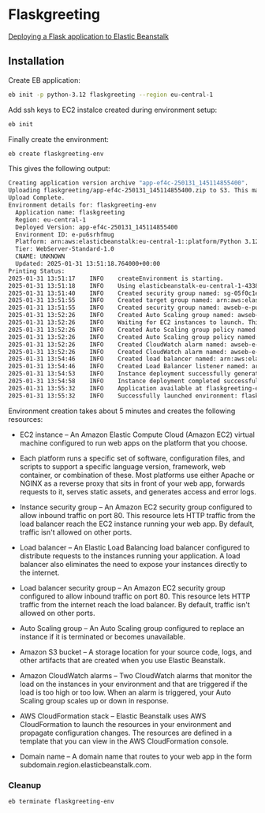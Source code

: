 # Flaskgreeting

[Deploying a Flask application to Elastic Beanstalk](https://docs.aws.amazon.com/elasticbeanstalk/latest/dg/create-deploy-python-flask.html)


## Installation

Create EB application:

```bash
eb init -p python-3.12 flaskgreeting --region eu-central-1
```

Add ssh keys to EC2 instalce created during environment setup:

```bash
eb init
```

Finally create the environment:

```bash
eb create flaskgreeting-env
```

This gives the following output:

```bash
Creating application version archive "app-ef4c-250131_145114855400".
Uploading flaskgreeting/app-ef4c-250131_145114855400.zip to S3. This may take a while.
Upload Complete.
Environment details for: flaskgreeting-env
  Application name: flaskgreeting
  Region: eu-central-1
  Deployed Version: app-ef4c-250131_145114855400
  Environment ID: e-pu6srhfmug
  Platform: arn:aws:elasticbeanstalk:eu-central-1::platform/Python 3.12 running on 64bit Amazon Linux 2023/4.4.0
  Tier: WebServer-Standard-1.0
  CNAME: UNKNOWN
  Updated: 2025-01-31 13:51:18.764000+00:00
Printing Status:
2025-01-31 13:51:17    INFO    createEnvironment is starting.
2025-01-31 13:51:18    INFO    Using elasticbeanstalk-eu-central-1-433861761153 as Amazon S3 storage bucket for environment data.
2025-01-31 13:51:40    INFO    Created security group named: sg-05f0c1e07d55e3d10
2025-01-31 13:51:55    INFO    Created target group named: arn:aws:elasticloadbalancing:eu-central-1:433861761153:targetgroup/awseb-AWSEB-TFSZZWIU9FAR/0ebf4de10dfceac8
2025-01-31 13:51:55    INFO    Created security group named: awseb-e-pu6srhfmug-stack-AWSEBSecurityGroup-3hSaDagaB91K
2025-01-31 13:52:26    INFO    Created Auto Scaling group named: awseb-e-pu6srhfmug-stack-AWSEBAutoScalingGroup-TMbrfzkT8Qs9
2025-01-31 13:52:26    INFO    Waiting for EC2 instances to launch. This may take a few minutes.
2025-01-31 13:52:26    INFO    Created Auto Scaling group policy named: arn:aws:autoscaling:eu-central-1:433861761153:scalingPolicy:64775d24-abef-4034-8ad9-1559fdd191a1:autoScalingGroupName/awseb-e-pu6srhfmug-stack-AWSEBAutoScalingGroup-TMbrfzkT8Qs9:policyName/awseb-e-pu6srhfmug-stack-AWSEBAutoScalingScaleUpPolicy-qzhNzYmN4GJE
2025-01-31 13:52:26    INFO    Created Auto Scaling group policy named: arn:aws:autoscaling:eu-central-1:433861761153:scalingPolicy:d94165af-a8da-4f60-b2db-b61b9cf4058a:autoScalingGroupName/awseb-e-pu6srhfmug-stack-AWSEBAutoScalingGroup-TMbrfzkT8Qs9:policyName/awseb-e-pu6srhfmug-stack-AWSEBAutoScalingScaleDownPolicy-alS9PslMSw5q
2025-01-31 13:52:26    INFO    Created CloudWatch alarm named: awseb-e-pu6srhfmug-stack-AWSEBCloudwatchAlarmLow-pYBr29eVqn1J
2025-01-31 13:52:26    INFO    Created CloudWatch alarm named: awseb-e-pu6srhfmug-stack-AWSEBCloudwatchAlarmHigh-4jCRJAIlb1pH
2025-01-31 13:54:46    INFO    Created load balancer named: arn:aws:elasticloadbalancing:eu-central-1:433861761153:loadbalancer/app/awseb--AWSEB-owJoODAeDBkg/1f7d474cec570ac8
2025-01-31 13:54:46    INFO    Created Load Balancer listener named: arn:aws:elasticloadbalancing:eu-central-1:433861761153:listener/app/awseb--AWSEB-owJoODAeDBkg/1f7d474cec570ac8/5e9401cbe7ada78a
2025-01-31 13:54:53    INFO    Instance deployment successfully generated a 'Procfile'.
2025-01-31 13:54:58    INFO    Instance deployment completed successfully.
2025-01-31 13:55:32    INFO    Application available at flaskgreeting-env.eba-mcxzd4xf.eu-central-1.elasticbeanstalk.com.
2025-01-31 13:55:32    INFO    Successfully launched environment: flaskgreeting-env
```

Environment creation takes about 5 minutes and creates the following resources:

- EC2 instance – An Amazon Elastic Compute Cloud (Amazon EC2) virtual machine configured to run web apps on the platform that you choose.

- Each platform runs a specific set of software, configuration files, and scripts to support a specific language version, framework, web container, or combination of these. Most platforms use either Apache or NGINX as a reverse proxy that sits in front of your web app, forwards requests to it, serves static assets, and generates access and error logs.

- Instance security group – An Amazon EC2 security group configured to allow inbound traffic on port 80. This resource lets HTTP traffic from the load balancer reach the EC2 instance running your web app. By default, traffic isn't allowed on other ports.

- Load balancer – An Elastic Load Balancing load balancer configured to distribute requests to the instances running your application. A load balancer also eliminates the need to expose your instances directly to the internet.

- Load balancer security group – An Amazon EC2 security group configured to allow inbound traffic on port 80. This resource lets HTTP traffic from the internet reach the load balancer. By default, traffic isn't allowed on other ports.

- Auto Scaling group – An Auto Scaling group configured to replace an instance if it is terminated or becomes unavailable.

- Amazon S3 bucket – A storage location for your source code, logs, and other artifacts that are created when you use Elastic Beanstalk.

- Amazon CloudWatch alarms – Two CloudWatch alarms that monitor the load on the instances in your environment and that are triggered if the load is too high or too low. When an alarm is triggered, your Auto Scaling group scales up or down in response.

- AWS CloudFormation stack – Elastic Beanstalk uses AWS CloudFormation to launch the resources in your environment and propagate configuration changes. The resources are defined in a template that you can view in the AWS CloudFormation console.

- Domain name – A domain name that routes to your web app in the form subdomain.region.elasticbeanstalk.com.


### Cleanup

```bash
eb terminate flaskgreeting-env

```


